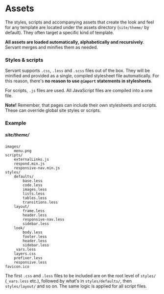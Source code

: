 
# Assets

The styles, scripts and accompanying assets that create the look and feel for any template are located under the assets directory (`site/theme/` by default). They often target a specific kind of template.

**All assets are loaded automatically, alphabetically and recursively**. Servant merges and minifies them as needed.



### Styles & scripts

Servant supports `.css`, `.less` and `.scss` files out of the box. They will be minified and provided as a single, compiled stylesheet file automatically. For this reason, there's **no reason to use `@import` statements in stylesheets**.

For scripts, `.js` files are used. All JavaScript files are compiled into a one file.

**Note!** Remember, that pages can include their own stylesheets and scripts. These can override global site styles or scripts.



### Example

##### site/theme/
	images/
		menu.png
	scripts/
		externalLinks.js
		respond.min.js
		responsive-nav.min.js
	styles/
		defaults/
			base.less
			code.less
			images.less
			lists.less
			tables.less
			transitions.less
		layout/
			frame.less
			header.less
			responsive-nav.less
			sidebar.less
		look/
			body.less
			footer.less
			header.less
			sidebar.less
		_vars.less
		layers.css
		prefixer.less
		responsive.less
	favicon.ico

The first `.css` and `.less` files to be included are on the root level of `styles/` (`_vars.less` etc.), followed by what's in `styles/defaults/`, then `styles/layout/` and so on. The same logic is applied for all script files.
